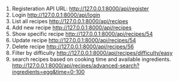 1. Registeration API URL:
   http://127.0.0.1:8000/api/register
2. Login
   http://127.0.0.1:8000/api/login
3. List all recipes
   http://127.0.0.1:8000/api/recipes
4. Add new recipe
   http://127.0.0.1:8000/api/recipes
5. Show specific recipe
   http://127.0.0.1:8000/api/recipes/54
6. Update recipe
   http://127.0.0.1:8000/api/recipes/54
7. Delete recipe
   http://127.0.0.1:8000/api/recipes/56
8. Filter by difficulty
   http://127.0.0.1:8000/api/recipes/difficulty/easy
9. search recipes based on cooking time and available ingredients.
   http://127.0.0.1:8000/api/recipes/advanced-search?ingredients=egg&time=0-100
